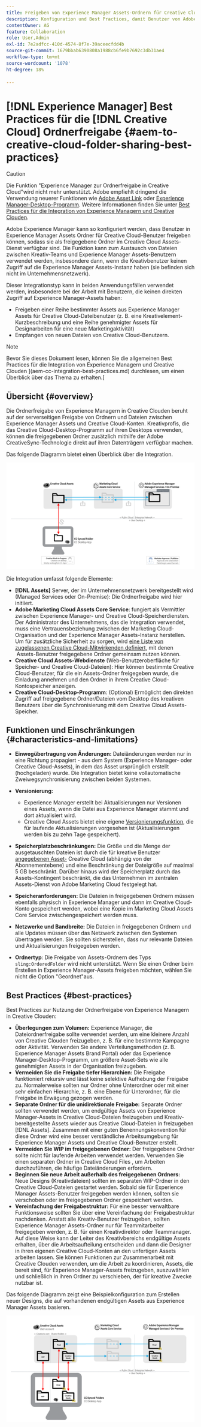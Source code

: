 ```yaml
---
title: Freigeben von Experience Manager Assets-Ordnern für Creative Cloud
description: Konfiguration und Best Practices, damit Benutzer von Adobe Experience Manager Assets Asset-Ordner mit Adobe Creative Cloud-Benutzern austauschen können.
contentOwner: AG
feature: Collaboration
role: User,Admin
exl-id: 7e2adfcc-410d-4574-8f7e-39aceecfdd4b
source-git-commit: 1679bbab6390808a1988cb6fe9b7692c3db31ae4
workflow-type: tm+mt
source-wordcount: '1078'
ht-degree: 18%

---
```


# [!DNL Experience Manager] Best Practices für die  [!DNL Creative Cloud] Ordnerfreigabe {#aem-to-creative-cloud-folder-sharing-best-practices}

>[!CAUTION]
>
>Die Funktion &quot;Experience Manager zur Ordnerfreigabe in Creative Cloud&quot;wird nicht mehr unterstützt. Adobe empfiehlt dringend die Verwendung neuerer Funktionen wie [Adobe Asset Link](https://helpx.adobe.com/de/enterprise/admin-guide.html/enterprise/using/adobe-asset-link.ug.html) oder [Experience Manager-Desktop-Programm](https://experienceleague.adobe.com/docs/experience-manager-desktop-app/using/using.html?lang=de). Weitere Informationen finden Sie unter [Best Practices für die Integration von Experience Managern und Creative Clouden](/help/assets/aem-cc-integration-best-practices.md).

Adobe Experience Manager kann so konfiguriert werden, dass Benutzer in Experience Manager Assets Ordner für Creative Cloud-Benutzer freigeben können, sodass sie als freigegebene Ordner im Creative Cloud Assets-Dienst verfügbar sind. Die Funktion kann zum Austausch von Dateien zwischen Kreativ-Teams und Experience Manager Assets-Benutzern verwendet werden, insbesondere dann, wenn die Kreativbenutzer keinen Zugriff auf die Experience Manager Assets-Instanz haben (sie befinden sich nicht im Unternehmensnetzwerk).

Dieser Integrationstyp kann in beiden Anwendungsfällen verwendet werden, insbesondere bei der Arbeit mit Benutzern, die keinen direkten Zugriff auf Experience Manager-Assets haben:

* Freigeben einer Reihe bestimmter Assets aus Experience Manager Assets für Creative Cloud-Dateibenutzer (z. B. eine Kreativelement-Kurzbeschreibung und eine Reihe genehmigter Assets für Designarbeiten für eine neue Marketingaktivität)
* Empfangen von neuen Dateien von Creative Cloud-Benutzern.

>[!NOTE]
>
>Bevor Sie dieses Dokument lesen, können Sie die allgemeinen Best Practices für die Integration von Experience Managern und Creative Clouden ](aem-cc-integration-best-practices.md) durchlesen, um einen Überblick über das Thema zu erhalten.[

## Übersicht {#overview}

Die Ordnerfreigabe von Experience Managern in Creative Clouden beruht auf der serverseitigen Freigabe von Ordnern und Dateien zwischen Experience Manager Assets und Creative Cloud-Konten. Kreativprofis, die das Creative Cloud-Desktop-Programm auf ihren Desktops verwenden, können die freigegebenen Ordner zusätzlich mithilfe der Adobe CreativeSync-Technologie direkt auf ihren Datenträgern verfügbar machen.

Das folgende Diagramm bietet einen Überblick über die Integration.

![chlimage_1-406](assets/chlimage_1-406.png)

Die Integration umfasst folgende Elemente:

* **[!DNL Assets]** Server, der im Unternehmensnetzwerk bereitgestellt wird (Managed Services oder On-Premise): Die Ordnerfreigabe wird hier initiiert.
* **Adobe Marketing Cloud Assets Core Service**: fungiert als Vermittler zwischen Experience Manager- und Creative Cloud-Speicherdiensten. Der Administrator des Unternehmens, das die Integration verwendet, muss eine Vertrauensbeziehung zwischen der Marketing Cloud-Organisation und der Experience Manager Assets-Instanz herstellen. Um für zusätzliche Sicherheit zu sorgen, wird [eine Liste von zugelassenen Creative Cloud-Mitwirkenden definiert](https://experienceleague.adobe.com/docs/core-services/interface/assets/t-admin-add-cc-user.html#assets), mit denen  Assets-Benutzer freigegebene Ordner gemeinsam nutzen können.
* **Creative Cloud Assets-Webdienste**  (Web-Benutzeroberfläche für Speicher- und Creative Cloud-Dateien): Hier können bestimmte Creative Cloud-Benutzer, für die ein Assets-Ordner freigegeben wurde, die Einladung annehmen und den Ordner in ihrem Creative Cloud-Kontospeicher anzeigen.
* **Creative Cloud-Desktop-Programm**: (Optional) Ermöglicht den direkten Zugriff auf freigegebene Ordner/Dateien vom Desktop des kreativen Benutzers über die Synchronisierung mit dem Creative Cloud Assets-Speicher.

## Funktionen und Einschränkungen {#characteristics-and-limitations}

* **Einwegübertragung von Änderungen:**  Dateiänderungen werden nur in eine Richtung propagiert - aus dem System (Experience Manager- oder Creative Cloud-Assets), in dem das Asset ursprünglich erstellt (hochgeladen) wurde. Die Integration bietet keine vollautomatische Zweiwegsynchronisierung zwischen beiden Systemen.

* **Versionierung:**

   * Experience Manager erstellt bei Aktualisierungen nur Versionen eines Assets, wenn die Datei aus Experience Manager stammt und dort aktualisiert wird.
   * Creative Cloud Assets bietet eine eigene [Versionierungsfunktion](https://helpx.adobe.com/de/creative-cloud/help/versioning-faq.html), die für laufende Aktualisierungen vorgesehen ist (Aktualisierungen werden bis zu zehn Tage gespeichert).

* **Speicherplatzbeschränkungen:** Die Größe und die Menge der ausgetauschten Dateien ist durch die für kreative Benutzer  [angegebenen Asset-](https://helpx.adobe.com/de/creative-cloud/kb/file-storage-quota.html) Creative Cloud (abhängig von der Abonnementebene) und eine Beschränkung der Dateigröße auf maximal 5 GB beschränkt. Darüber hinaus wird der Speicherplatz durch das Assets-Kontingent beschränkt, die das Unternehmen im zentralen Assets-Dienst von Adobe Marketing Cloud festgelegt hat.

* **Speicheranforderungen:**  Die Dateien in freigegebenen Ordnern müssen ebenfalls physisch in Experience Manager und dann im Creative Cloud-Konto gespeichert werden, wobei eine Kopie im Marketing Cloud Assets Core Service zwischengespeichert werden muss.
* **Netzwerke und Bandbreite:** Die Dateien in freigegebenen Ordnern und alle Updates müssen über das Netzwerk zwischen den Systemen übertragen werden. Sie sollten sicherstellen, dass nur relevante Dateien und Aktualisierungen freigegeben werden.
* **Ordnertyp**: Die Freigabe von Assets-Ordnern des Typs `sling:OrderedFolder` wird nicht unterstützt. Wenn Sie einen Ordner beim Erstellen in Experience Manager-Assets freigeben möchten, wählen Sie nicht die Option &quot;Geordnet&quot;aus.

## Best Practices {#best-practices}

Best Practices zur Nutzung der Ordnerfreigabe von Experience Managern in Creative Clouden:

* **Überlegungen zum Volumen:** Experience Manager, die Dateiordnerfreigabe sollte verwendet werden, um eine kleinere Anzahl von Creative Clouden freizugeben, z. B. für eine bestimmte Kampagne oder Aktivität. Verwenden Sie andere Verteilungsmethoden (z. B. Experience Manager Assets Brand Portal) oder das Experience Manager-Desktop-Programm, um größere Asset-Sets wie alle genehmigten Assets in der Organisation freizugeben.
* **Vermeiden Sie die Freigabe tiefer Hierarchien:**  Die Freigabe funktioniert rekursiv und lässt keine selektive Aufhebung der Freigabe zu. Normalerweise sollten nur Ordner ohne Unterordner oder mit einer sehr einfachen Hierarchie, z. B. eine Ebene für Unterordner, für die Freigabe in Erwägung gezogen werden.
* **Separate Ordner für die unidirektionale Freigabe:** Separate Ordner sollten verwendet werden, um endgültige Assets von Experience Manager-Assets in Creative Cloud-Dateien freizugeben und Kreativ-bereitgestellte Assets wieder aus Creative Cloud-Dateien in freizugeben  [!DNL Assets]. Zusammen mit einer guten Benennungskonvention für diese Ordner wird eine besser verständliche Arbeitsumgebung für Experience Manager Assets und Creative Cloud-Benutzer erstellt.
* **Vermeiden Sie WIP im freigegebenen Ordner:** Der freigegebene Ordner sollte nicht für laufende Arbeiten verwendet werden. Verwenden Sie einen separaten Ordner in Creative Cloud Files , um Arbeiten durchzuführen, die häufige Dateiänderungen erfordern.
* **Beginnen Sie neue Arbeit außerhalb des freigegebenen Ordners:** Neue Designs (Kreativdateien) sollten im separaten WIP-Ordner in den Creative Cloud-Dateien gestartet werden. Sobald sie für Experience Manager Assets-Benutzer freigegeben werden können, sollten sie verschoben oder im freigegebenen Ordner gespeichert werden.
* **Vereinfachung der Freigabestruktur:** Für eine besser verwaltbare Funktionsweise sollten Sie über eine Vereinfachung der Freigabestruktur nachdenken. Anstatt alle Kreativ-Benutzer freizugeben, sollten Experience Manager Assets-Ordner nur für Teammitarbeiter freigegeben werden, z. B. für einen Kreativdirektor oder Teammanager. Auf diese Weise kann der Leiter des Kreativbereichs endgültige Assets erhalten, über die Arbeitsaufteilung entscheiden und dann die Designer in ihren eigenen Creative Cloud-Konten an den unfertigen Assets arbeiten lassen. Sie können Funktionen zur Zusammenarbeit mit Creative Clouden verwenden, um die Arbeit zu koordinieren, Assets, die bereit sind, für Experience Manager-Assets freizugeben, auszuwählen und schließlich in ihren Ordner zu verschieben, der für kreative Zwecke nutzbar ist.

Das folgende Diagramm zeigt eine Beispielkonfiguration zum Erstellen neuer Designs, die auf vorhandenen endgültigen Assets aus Experience Manager Assets basieren.

![chlimage_1-407](assets/chlimage_1-407.png)
